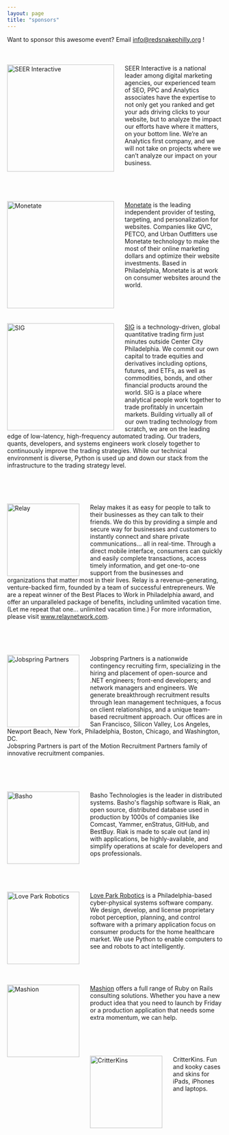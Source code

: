 ```yaml
---
layout: page
title: "sponsors"
---
```


Want to sponsor this awesome event? Email <a href="mailto:info@redsnakephilly.org"> info@redsnakephilly.org </a> !

<div class="post">
  <a href="http://www.seerinteractive.com/">
    <img class="pic" style="float:left; width:250px; margin-right:25px;" src="{{root_url}}/images/sponsors/seer.png" alt="SEER Interactive" />
  </a>
  <p class="text" style="margin-top:50px;">SEER Interactive is a national leader among digital marketing agencies, our experienced team of SEO, PPC and Analytics associates have the expertise to not only get you ranked and get your ads driving clicks to your website, but to analyze the impact our efforts have where it matters, on your bottom line. We’re an Analytics first company, and we will not take on projects where we can’t analyze our impact on your business.
  </p>
</div>
<br class="spacer clear" />

<div class="post">
  <a href="http://www.monetate.com/">
    <img class="pic" style="float:left; width:250px; margin-right:25px;" src="{{root_url}}/images/sponsors/monetate.png" alt="Monetate" />
  </a>
  <p class="text" style="margin-top:50px;">
    <a href="http://monetate.com">Monetate</a> is the leading independent provider of testing, targeting, and personalization for websites. Companies like QVC, PETCO, and Urban Outfitters use Monetate technology to make the most of their online marketing dollars and optimize their website investments. Based in Philadelphia, Monetate is at work on consumer websites around the world.
  </p>
</div>
<br class="spacer clear" />

<div class="post">
  <a href="http://www.sig.com/">
    <img class="pic" style="float:left; width:250px; margin-right:25px;" src="{{root_url}}/images/sponsors/sig.png" alt="SIG" />
  </a>
  <p class="text" style="margin-top:50px;">
    <a href="http://www.sig.com/">SIG</a> is a technology-driven, global quantitative trading firm just minutes outside Center City Philadelphia. We commit our own capital to trade equities and derivatives including options, futures, and ETFs, as well as commodities, bonds, and other financial products around the world. SIG is a place where analytical people work together to trade profitably in uncertain markets. Building virtually all of our own trading technology from scratch, we are on the leading edge of low-latency, high-frequency automated trading. Our traders, quants, developers, and systems engineers work closely together to continuously improve the trading strategies. While our technical environment is diverse, Python is used up and down our stack from the infrastructure to the trading strategy level.
  </p>
</div>
<br class="spacer clear" />

<div class="post">
  <a href="http://www.relaynetwork.com">
    <img class="pic" style="float:left; width:169px; margin-right:25px;" src="{{root_url}}/images/sponsors/relay.jpg" alt="Relay" />
  </a>
  <p class="text" style="margin-top:50px;">Relay makes it as easy for people to talk to their businesses as they can talk to their friends. We do this by providing a simple and secure way for businesses and customers to instantly connect and share private communications... all in real-time. Through a direct mobile interface, consumers can quickly and easily complete transactions, access timely information, and get one-to-one support from the businesses and organizations that matter most in their lives.  Relay is a revenue-generating, venture-backed firm, founded by a team of successful entrepreneurs. We are a repeat winner of the Best Places to Work in Philadelphia award, and offer an unparalleled package of benefits, including unlimited vacation time. (Let me repeat that one... unlimited vacation time.) For more information, please visit <a href="http://www.relaynetwork.com"> www.relaynetwork.com</a>. 
  </p>
</div>
<br class="spacer clear" />

<div class="post">
  <a href="http://www.jobspringpartners.com">
    <img class="pic" style="float:left; width:169px; margin-right:25px;" src="{{root_url}}/images/sponsors/jobspring.png" alt="Jobspring Partners" />
  </a>
  <p class="text" style="margin-top:50px;">
    Jobspring Partners is a nationwide contingency recruiting firm, specializing in the hiring and placement of open-source and .NET engineers; front-end developers; and network managers and engineers. We generate breakthrough recruitment results through lean management techniques, a focus on client relationships, and a unique team-based recruitment approach. Our offices are in San Francisco, Silicon Valley, Los Angeles, Newport Beach, New York, Philadelphia, Boston, Chicago, and Washington, DC.
    <br/>Jobspring Partners is part of the Motion Recruitment Partners family of innovative recruitment companies. 
  </p>
</div>
<br class="spacer clear" />

<div class="post">
  <a href="http://basho.com">
    <img class="pic" style="float:left; width:169px; margin-right:25px;" src="{{root_url}}/images/sponsors/basho.png
" alt="Basho" />
  </a>
  <p class="text" style="margin-top:50px;">
    Basho Technologies is the leader in distributed systems. Basho's
    flagship software is Riak, an open source, distributed database used
    in production by 1000s of companies like Comcast, Yammer, enStratus,
    GitHub, and BestBuy. Riak is made to scale out (and in) with
    applications, be highly-available, and simplify operations at scale
    for developers and ops professionals.
  </p>
</div>
<br class="spacer clear" />


<div class="post">
  <a href="http://loveparkrobotics.com/">
    <img class="pic" style="float:left; width:169px; margin-right:25px;" src="{{root_url}}/images/sponsors/love_park_robotics.png" alt="Love Park Robotics" />
  </a>
  <p class="text" style="margin-top:50px;">
    <a href="http://loveparkrobotics.com/">Love Park Robotics</a> is a Philadelphia-based cyber-physical systems software company. We design, develop, and license proprietary robot perception, planning, and control software with a primary application focus on consumer products for the home healthcare market. We use Python to enable computers to see and robots to act intelligently.
  </p>
</div>
<br class="spacer clear" />

<div class="post">
  <a href="http://mashion.net/">
    <img class="pic" style="float:left; width:169px; margin-right:25px;" src="{{root_url}}/images/sponsors/mashion.png" alt="Mashion" />
  </a>
  <p class="text" style="margin-top:50px;">
    <a href="http://mashion.net/">Mashion</a> offers a full range of Ruby on Rails consulting solutions. Whether you have a new product idea that you need to launch by Friday or a production application that needs some extra momentum, we can help.
  </p>
</div>
<br class="spacer clear" />
<div class="post">
  <a href="http://critterkins.com/">
    <img class="pic" style="float:left; width:169px; margin-right:25px;" src="{{root_url}}/images/sponsors/critter_case.png" alt="CritterKins" />
  </a>
  <p class="text" style="margin-top:50px;"> CritterKins. Fun and kooky cases and skins for iPads, iPhones and laptops.
  </p>
</div>
<br class="spacer clear" />
